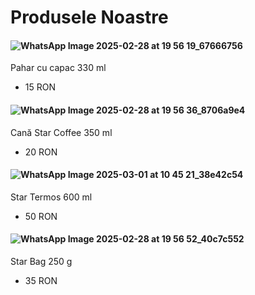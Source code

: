 # Produsele Noastre

#### ![WhatsApp Image 2025-02-28 at 19 56 19_67666756](https://github.com/user-attachments/assets/09efa2f9-e653-40bc-85a4-e49784681b39)
Pahar cu capac 330 ml
  - 15 RON

#### ![WhatsApp Image 2025-02-28 at 19 56 36_8706a9e4](https://github.com/user-attachments/assets/d0049dea-692c-45ce-b951-c677756a0e95)
Cană Star Coffee 350 ml
  - 20 RON

#### ![WhatsApp Image 2025-03-01 at 10 45 21_38e42c54](https://github.com/user-attachments/assets/b9020a59-47d6-4e7f-bb00-c32fdc754def)
Star Termos 600 ml
  - 50 RON

#### ![WhatsApp Image 2025-02-28 at 19 56 52_40c7c552](https://github.com/user-attachments/assets/a13f3fd0-043e-4d85-8dc2-6e11b5dc8caf)
Star Bag 250 g
  - 35 RON





